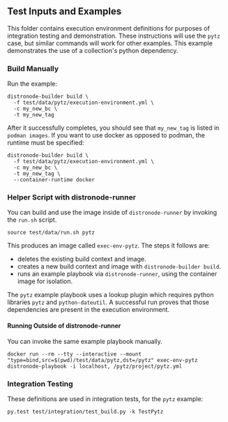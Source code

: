 ## Test Inputs and Examples

This folder contains execution environment definitions for purposes of integration testing and demonstration.
These instructions will use the `pytz` case, but similar commands will work for other examples.
This example demonstrates the use of a collection's python dependency.

### Build Manually

Run the example:

```
distronode-builder build \
  -f test/data/pytz/execution-environment.yml \
  -c my_new_bc \
  -t my_new_tag
```

After it successfully completes, you should see that `my_new_tag` is listed in `podman images`.
If you want to use docker as opposed to podman, the runtime must be specified:

```
distronode-builder build \
  -f test/data/pytz/execution-environment.yml \
  -c my_new_bc \
  -t my_new_tag \
  --container-runtime docker
```

### Helper Script with distronode-runner

You can build and use the image inside of `distronode-runner` by invoking the `run.sh` script.

```
source test/data/run.sh pytz
```

This produces an image called `exec-env-pytz`. The steps it follows are:

 - deletes the existing build context and image.
 - creates a new build context and image with `distronode-builder build`.
 - runs an example playbook via `distronode-runner`, using the container image for isolation.

The `pytz` example playbook uses a lookup plugin which requires python libraries `pytz` and `python-dateutil`.
A successful run proves that those dependencies are present in the execution environment.

#### Running Outside of distronode-runner

You can invoke the same example playbook manually.

```
docker run --rm --tty --interactive --mount "type=bind,src=$(pwd)/test/data/pytz,dst=/pytz" exec-env-pytz distronode-playbook -i localhost, /pytz/project/pytz.yml
```

### Integration Testing

These definitions are used in integration tests, for the `pytz` example:

```
py.test test/integration/test_build.py -k TestPytz
```
